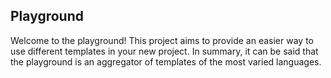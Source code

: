 ## Playground
Welcome to the playground! This project aims to provide an easier way to use different templates in your new project. In summary, it can be said that the playground is an aggregator of templates of the most varied languages.

